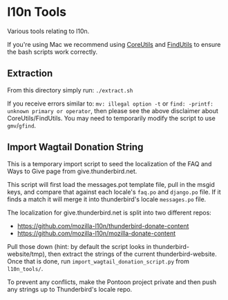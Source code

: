 # l10n Tools
Various tools relating to l10n. 

If you're using Mac we recommend using [CoreUtils](https://formulae.brew.sh/formula/coreutils) and [FindUtils](https://formulae.brew.sh/formula/findutils) to ensure the bash scripts work correctly.

## Extraction
From this directory simply run:
`./extract.sh`

If you receive errors similar to: `mv: illegal option -t` or `find: -printf: unknown primary or operator`, then please see the above disclaimer about CoreUtils/FindUtils. You may need to temporarily modify the script to use `gmv`/`gfind`.  

## Import Wagtail Donation String
This is a temporary import script to seed the localization of the FAQ and Ways to Give page from give.thunderbird.net.

This script will first load the messages.pot template file, pull in the msgid keys, and compare that against each locale's `faq.po` and `django.po` file. If it finds a match it will merge it into thunderbird's locale `messages.po` file.

The localization for give.thunderbird.net is split into two different repos:
- https://github.com/mozilla-l10n/thunderbird-donate-content
- https://github.com/mozilla-l10n/mozilla-donate-content

Pull those down (hint: by default the script looks in thunderbird-website/tmp), then extract the strings of the current thunderbird-website. Once that is done, run `import_wagtail_donation_script.py` from `l10n_tools/`.

To prevent any conflicts, make the Pontoon project private and then push any strings up to Thunderbird's locale repo.